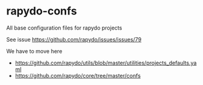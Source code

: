 # rapydo-confs
All base configuration files for rapydo projects

See issue https://github.com/rapydo/issues/issues/79

We have to move here

- https://github.com/rapydo/utils/blob/master/utilities/projects_defaults.yaml
- https://github.com/rapydo/core/tree/master/confs

